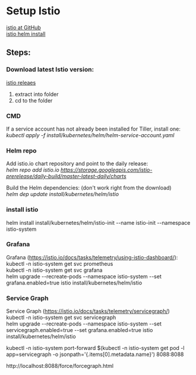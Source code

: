 
# Setup Istio

[istio at GitHub](https://github.com/istio/istio/tree/master/install/kubernetes/helm/istio)   
[istio helm install](https://istio.io/docs/setup/kubernetes/helm-install/)  

## Steps:
### Download latest Istio version:

[istio releaes](https://github.com/istio/istio/releases)  

1. extract into folder  
2. cd to the folder  

### CMD
If a service account has not already been installed for Tiller, install one:  
*kubectl apply -f install/kubernetes/helm/helm-service-account.yaml*  

### Helm repo
Add istio.io chart repository and point to the daily release:  
*helm repo add istio.io https://storage.googleapis.com/istio-prerelease/daily-build/master-latest-daily/charts*  

Build the Helm dependencies: (don't work right from the download)  
*helm dep update install/kubernetes/helm/istio*  

### install istio 
helm install install/kubernetes/helm/istio-init --name istio-init --namespace istio-system  

### Grafana
Grafana (https://istio.io/docs/tasks/telemetry/using-istio-dashboard/):  
kubectl -n istio-system get svc prometheus  
kubectl -n istio-system get svc grafana  
helm upgrade --recreate-pods --namespace istio-system --set grafana.enabled=true istio install/kubernetes/helm/istio  

### Service Graph
Service Graph (https://istio.io/docs/tasks/telemetry/servicegraph/)  
kubectl -n istio-system get svc servicegraph  
helm upgrade --recreate-pods --namespace istio-system --set servicegraph.enabled=true --set grafana.enabled=true istio install/kubernetes/helm/istio  

kubectl -n istio-system port-forward $(kubectl -n istio-system get pod -l app=servicegraph -o jsonpath='{.items[0].metadata.name}') 8088:8088  

http://localhost:8088/force/forcegraph.html  
